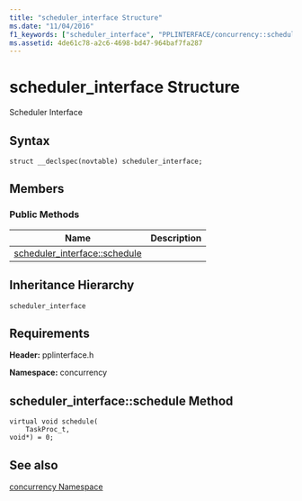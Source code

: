 ```yaml
---
title: "scheduler_interface Structure"
ms.date: "11/04/2016"
f1_keywords: ["scheduler_interface", "PPLINTERFACE/concurrency::scheduler_interface", "PPLINTERFACE/concurrency::scheduler_interface::scheduler_interface::schedule"]
ms.assetid: 4de61c78-a2c6-4698-bd47-964baf7fa287
---
```

# scheduler_interface Structure

Scheduler Interface

## Syntax

```
struct __declspec(novtable) scheduler_interface;
```

## Members

### Public Methods

|Name|Description|
|----------|-----------------|
|[scheduler_interface::schedule](#schedule)||

## Inheritance Hierarchy

`scheduler_interface`

## Requirements

**Header:** pplinterface.h

**Namespace:** concurrency

##  <a name="schedule"></a>  scheduler_interface::schedule Method

```
virtual void schedule(
    TaskProc_t,
void*) = 0;
```

## See also

[concurrency Namespace](concurrency-namespace.md)
